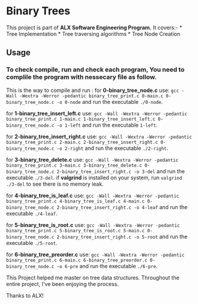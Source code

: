 <h1> Binary Trees</h1>

This project is part of <b>ALX Software Engineering Program.</b> It covers:- 
    * Tree Implementation
    * Tree traversing algorithms
    * Tree Node Creation


## Usage

### To check compile, run and check each program, You need to complile the program with nessecary file as follow.

This is the way to compile and run :
for <b>0-binary_tree_node.c</b> use:
`gcc -Wall -Wextra -Werror -pedantic binary_tree_print.c 0-main.c 0-binary_tree_node.c -o 0-node`
and run the executable `./0-node`.

for <b>1-binary_tree_insert_left.c</b> use:
`gcc -Wall -Wextra -Werror -pedantic binary_tree_print.c 1-main.c 1-binary_tree_insert_left.c 0-binary_tree_node.c -o 1-left` 
and run the executable `1-left`.

for <b>2-binary_tree_insert_right.c</b> use:
`gcc -Wall -Wextra -Werror -pedantic binary_tree_print.c 2-main.c 2-binary_tree_insert_right.c 0-binary_tree_node.c -o 2-right` 
and run the executable `./2-right`.

for <b>3-binary_tree_delete.c</b> use: 
`gcc -Wall -Wextra -Werror -pedantic binary_tree_print.c 3-main.c 3-binary_tree_delete.c 0-binary_tree_node.c 2-binary_tree_insert_right.c -o 3-del` 
and run the executable `./3-del`. 
if <b>valgrind</b> is installed on your system, run `valgrind ./3-del` to see there is no memory leak.

for <b>4-binary_tree_is_leaf.c</b> use: 
`gcc -Wall -Wextra -Werror -pedantic binary_tree_print.c 4-binary_tree_is_leaf.c 4-main.c 0-binary_tree_node.c 2-binary_tree_insert_right.c -o 4-leaf` 
and run the executable `./4-leaf`.

for <b>5-binary_tree_is_root.c</b> use: 
`gcc -Wall -Wextra -Werror -pedantic binary_tree_print.c 5-binary_tree_is_root.c 5-main.c 0-binary_tree_node.c 2-binary_tree_insert_right.c -o 5-root` 
and run the executable `./5-root`.

for <b>6-binary_tree_preorder.c</b> use: 
`gcc -Wall -Wextra -Werror -pedantic binary_tree_print.c 6-main.c 6-binary_tree_preorder.c 0-binary_tree_node.c -o 6-pre` 
and run the executable `./6-pre`.


This Project helped me master on tree data structures. Throughout the entire project, I've been enjoying the process.

Thanks to ALX!